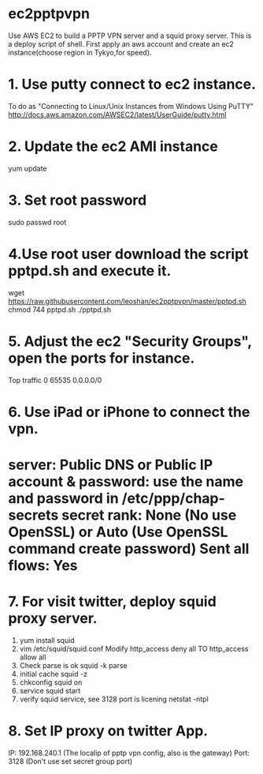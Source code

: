 ec2pptpvpn
==========
Use AWS EC2 to build a PPTP VPN server and a squid proxy server. This is a deploy script of shell. 
First apply an aws account and create an ec2 instance(choose region in Tykyo,for speed).  
# 1. Use putty connect to ec2 instance. 
To do as "Connecting to Linux/Unix Instances from Windows Using PuTTY"
http://docs.aws.amazon.com/AWSEC2/latest/UserGuide/putty.html
# 2. Update the ec2 AMI instance
yum update
# 3. Set root password
sudo passwd root
# 4.Use root user download the script pptpd.sh and execute it.
wget https://raw.githubusercontent.com/leoshan/ec2pptpvpn/master/pptpd.sh
chmod 744 pptpd.sh
./pptpd.sh
# 5. Adjust the ec2 "Security Groups", open the ports for instance.
Top  traffic  0  65535 0.0.0.0/0
# 6. Use iPad or iPhone to connect the vpn.
server: Public DNS or Public IP
account & password: use the name and password in /etc/ppp/chap-secrets
secret rank: None (No use OpenSSL) or Auto (Use OpenSSL command create password)
Sent all flows: Yes
=================================================================================
# 7. For visit twitter, deploy squid proxy server. 
1) yum install squid
2) vim /etc/squid/squid.conf
   Modify http_access deny all TO http_access allow all
3) Check parse is ok
   squid -k parse
4) initial cache
   squid -z
5) chkconfig squid on
6) service squid start
7) verify squid service, see 3128 port is licening
   netstat -ntpl
# 8. Set IP proxy on twitter App.
IP: 192.168.240.1 (The localip of pptp vpn config, also is the gateway)
Port: 3128 (Don't use set secret group port)




